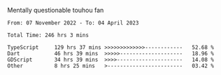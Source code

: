 Mentally questionable touhou fan

<!--START_SECTION:waka-->

```text
From: 07 November 2022 - To: 04 April 2023

Total Time: 246 hrs 3 mins

TypeScript     129 hrs 37 mins >>>>>>>>>>>>>------------   52.68 %
Dart           46 hrs 39 mins  >>>>>--------------------   18.96 %
GDScript       34 hrs 39 mins  >>>>---------------------   14.08 %
Other          8 hrs 25 mins   >------------------------   03.42 %
```

<!--END_SECTION:waka-->
